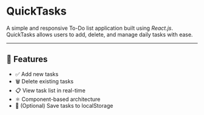# QuickTasks

A simple and responsive To-Do list application built using *React.js*.  
QuickTasks allows users to add, delete, and manage daily tasks with ease.

---

## 🚀 Features

- ✅ Add new tasks
- 🗑 Delete existing tasks
- 📋 View task list in real-time
- ⚛ Component-based architecture
- 💾 (Optional) Save tasks to localStorage
